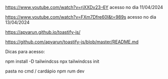 https://www.youtube.com/watch?v=rjXXDv23-6Y acesso no dia 11/04/2024

https://www.youtube.com/watch?v=FXm7Dfre60I&t=989s acesso no dia 13/04/2024

https://apvarun.github.io/toastify-js/

https://github.com/apvarun/toastify-js/blob/master/README.md


Dicas para acesso:

npm install -D tailwindcss
npx tailwindcss init

pasta no cmd / cardápio
npm rum dev
